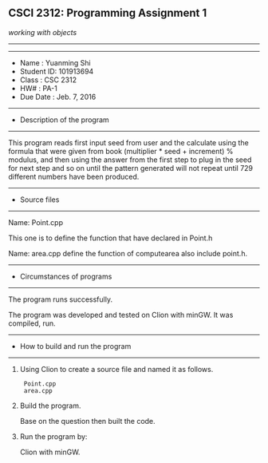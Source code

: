 ## CSCI 2312: Programming Assignment 1

_working with objects_

* * *

*******************************************************
*  Name      :       Yuanming Shi   
*  Student ID:         101913694        
*  Class     :  	    CSC 2312           
*  HW#       :  	        PA-1                
*  Due Date  :  	  Jeb. 7, 2016

*******************************************************
*  Description of the program
*******************************************************

This program reads first input seed from user and the calculate using
the formula that were given from book (multiplier * seed + increment) % modulus, and then
using the answer from the first step to plug in the seed for next step and so on until the 
pattern generated will not repeat until 729 different numbers have been produced. 


*******************************************************
*  Source files
*******************************************************

Name:  Point.cpp
  
  This one is to define the function that have declared in Point.h

Name: area.cpp
   define the function of computearea also include point.h.

   
*******************************************************
*  Circumstances of programs
*******************************************************

   The program runs successfully.  
   
   The program was developed and tested on Clion with minGW. 
 It was compiled, run.


*******************************************************
*  How to build and run the program
*******************************************************

1. Using Clion to create a source file and named it as follows.

        Point.cpp
	    area.cpp

       

2. Build the program.

   Base on the question then built the code.
	

3. Run the program by:
   
    Clion with minGW.





   

